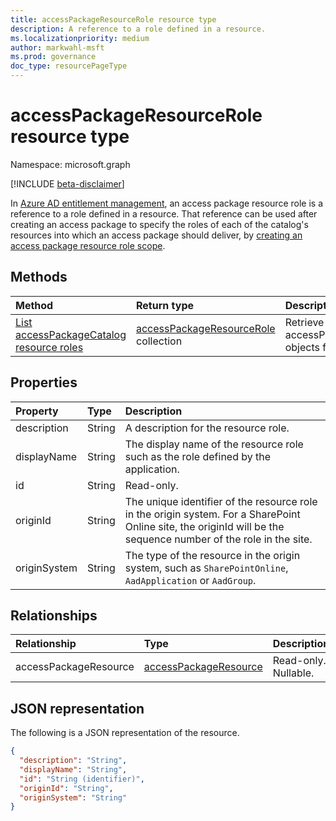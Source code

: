 ```yaml
---
title: accessPackageResourceRole resource type
description: A reference to a role defined in a resource.
ms.localizationpriority: medium
author: markwahl-msft
ms.prod: governance
doc_type: resourcePageType
---
```


# accessPackageResourceRole resource type

Namespace: microsoft.graph

[!INCLUDE [beta-disclaimer](../../includes/beta-disclaimer.md)]

In [Azure AD entitlement management](entitlementmanagement-overview.md), an access package resource role is a reference to a role defined in a resource. That reference can be used after creating an access package to specify the roles of each of the catalog's resources into which an access package should deliver, by [creating an access package resource role scope](../api/accesspackage-post-accesspackageresourcerolescopes.md).

## Methods

| Method                                                                                                     | Return type                                                          | Description                                                         |
| :--------------------------------------------------------------------------------------------------------- | :------------------------------------------------------------------- | :------------------------------------------------------------------ |
| [List accessPackageCatalog resource roles](../api/accesspackagecatalog-list-accesspackageresourceroles.md) | [accessPackageResourceRole](accesspackageresourcerole.md) collection | Retrieve a list of accessPackageResourceRole objects for a catalog. |

## Properties

| Property     | Type   | Description                                                                                                                                                      |
| :----------- | :----- | :--------------------------------------------------------------------------------------------------------------------------------------------------------------- |
| description  | String | A description for the resource role.                                                                                                                             |
| displayName  | String | The display name of the resource role such as the role defined by the application.                                                                               |
| id           | String | Read-only.                                                                                                                                                       |
| originId     | String | The unique identifier of the resource role in the origin system. For a SharePoint Online site, the originId will be the sequence number of the role in the site. |
| originSystem | String | The type of the resource in the origin system, such as `SharePointOnline`, `AadApplication` or `AadGroup`.                                                       |

## Relationships

| Relationship          | Type                                              | Description          |
| :-------------------- | :------------------------------------------------ | :------------------- |
| accessPackageResource | [accessPackageResource](accesspackageresource.md) | Read-only. Nullable. |

## JSON representation

The following is a JSON representation of the resource.

<!-- {
  "blockType": "resource",
  "optionalProperties": [

  ],
  "@odata.type": "microsoft.graph.accessPackageResourceRole",
  "keyProperty": "id"
}-->

```json
{
  "description": "String",
  "displayName": "String",
  "id": "String (identifier)",
  "originId": "String",
  "originSystem": "String"
}
```

<!-- uuid: 16cd6b66-4b1a-43a1-adaf-3a886856ed98
2019-02-04 14:57:30 UTC -->

<!-- {
  "type": "#page.annotation",
  "description": "accessPackageResourceRole resource",
  "keywords": "",
  "section": "documentation",
  "tocPath": ""
}-->
